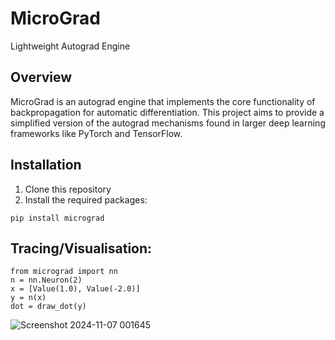 # MicroGrad 

Lightweight Autograd Engine

## Overview
MicroGrad is an autograd engine that implements the core functionality of backpropagation for automatic differentiation. This project aims to provide a simplified version of the autograd mechanisms found in larger deep learning frameworks like PyTorch and TensorFlow. 

## Installation
1. Clone this repository
2. Install the required packages:
```
pip install micrograd
```

## Tracing/Visualisation:
```
from micrograd import nn
n = nn.Neuron(2)
x = [Value(1.0), Value(-2.0)]
y = n(x)
dot = draw_dot(y)
```
![Screenshot 2024-11-07 001645](https://github.com/user-attachments/assets/8b75cc20-9cee-4f98-9e2e-3e3e4e088bb3)


